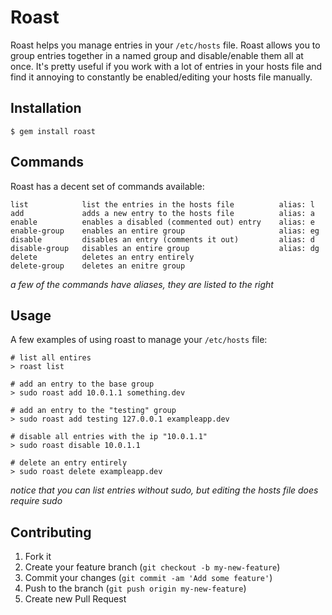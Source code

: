 # Roast

Roast helps you manage entries in your `/etc/hosts` file. Roast allows you to group entries together in a named group and disable/enable them all at once. It's pretty useful if you work with a lot of entries in your hosts file and find it annoying to constantly be enabled/editing your hosts file manually.

## Installation

    $ gem install roast

## Commands

Roast has a decent set of commands available:

    list            list the entries in the hosts file          alias: l
    add             adds a new entry to the hosts file          alias: a
    enable          enables a disabled (commented out) entry    alias: e
    enable-group    enables an entire group                     alias: eg
    disable         disables an entry (comments it out)         alias: d
    disable-group   disables an entire group                    alias: dg
    delete          deletes an entry entirely
    delete-group    deletes an enitre group

*a few of the commands have aliases, they are listed to the right*

## Usage

A few examples of using roast to manage your `/etc/hosts` file:

    # list all entires
    > roast list

    # add an entry to the base group
    > sudo roast add 10.0.1.1 something.dev

    # add an entry to the "testing" group
    > sudo roast add testing 127.0.0.1 exampleapp.dev

    # disable all entries with the ip "10.0.1.1"
    > sudo roast disable 10.0.1.1

    # delete an entry entirely
    > sudo roast delete exampleapp.dev

*notice that you can list entries without sudo, but editing the hosts file does require sudo*

## Contributing

1. Fork it
2. Create your feature branch (`git checkout -b my-new-feature`)
3. Commit your changes (`git commit -am 'Add some feature'`)
4. Push to the branch (`git push origin my-new-feature`)
5. Create new Pull Request
